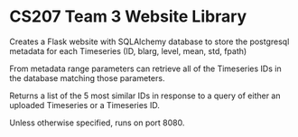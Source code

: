 # CS207 Team 3 Website Library

Creates a Flask website with SQLAlchemy database to store the postgresql metadata for each Timeseries (ID, blarg, level, mean, std, fpath)

From metadata range parameters can retrieve all of the Timeseries IDs in the database matching those parameters.

Returns a list of the 5 most similar IDs in response to a query of either an uploaded Timeseries or a Timeseries ID.

Unless otherwise specified, runs on port 8080.

